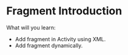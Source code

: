 # Fragment Introduction

What will you learn:
- Add fragment in Activity using XML.
- Add fragment dynamically.
